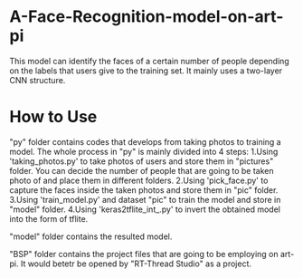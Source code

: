 # A-Face-Recognition-model-on-art-pi

This model can identify the faces of a certain number of people depending on the labels that users give to the training set.
It mainly uses a two-layer CNN structure.

# How to Use

  "py" folder contains codes that develops from taking photos to training a model.
        The whole process in "py" is mainly divided into 4 steps:
            1.Using 'taking_photos.py' to take photos of users and store them in "pictures" folder.
              You can decide the number of people that are going to be taken photo of and place them in different folders.
            2.Using 'pick_face.py' to capture the faces inside the taken photos and store them in "pic" folder.
            3.Using 'train_model.py' and dataset "pic" to train the model and store in "model" folder.
            4.Using 'keras2tflite_int_.py' to invert the obtained model into the form of tflite.

  "model" folder contains the resulted model.

  "BSP" folder contains the project files that are going to be employing on art-pi. It would betetr be opened by "RT-Thread Studio" as a project.
  

